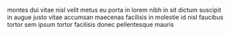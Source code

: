 montes dui vitae nisl velit metus eu porta in lorem nibh in sit dictum suscipit
in augue justo vitae accumsan maecenas facilisis in molestie id nisl faucibus
tortor sem ipsum tortor facilisis donec pellentesque mauris